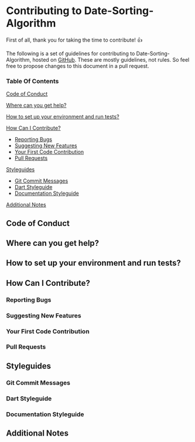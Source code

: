 # Contributing to Date-Sorting-Algorithm

First of all, thank you for taking the time to contribute! :+1:

The following is a set of guidelines for contributing to Date-Sorting-Algorithm, hosted on [GitHub](https://github.com/marcelhans/date_sorting_algorithm). These are mostly guidelines, not rules. So feel free to propose changes to this document in a pull request.

### Table Of Contents

[Code of Conduct](#code-of-conduct)

[Where can you get help?](#where-can-you-get-help)

[How to set up your environment and run tests?](#how-to-set-up-your-environment-and-run-tests)

[How Can I Contribute?](#how-can-i-contribute)
  * [Reporting Bugs](#reporting-bugs)
  * [Suggesting New Features](#suggesting-new-features)
  * [Your First Code Contribution](#your-first-code-contribution)
  * [Pull Requests](#pull-requests)

[Styleguides](#styleguides)
  * [Git Commit Messages](#git-commit-messages)
  * [Dart Styleguide](#dart-styleguide)
  * [Documentation Styleguide](#documentation-styleguide)

[Additional Notes](#additional-notes)

## Code of Conduct

## Where can you get help?

## How to set up your environment and run tests?

## How Can I Contribute?

### Reporting Bugs

### Suggesting New Features

### Your First Code Contribution

### Pull Requests

## Styleguides

### Git Commit Messages

### Dart Styleguide

### Documentation Styleguide

## Additional Notes
